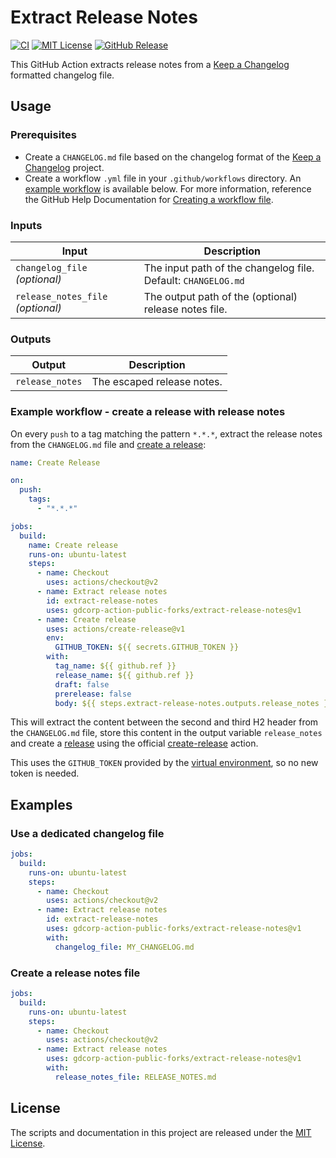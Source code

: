<!-- SPDX-License-Identifier: MIT -->
# Extract Release Notes

[![CI](https://github.com/gdcorp-action-public-forks/extract-release-notes/workflows/CI/badge.svg)](https://github.com/gdcorp-action-public-forks/extract-release-notes/actions?query=workflow%3ACI)
[![MIT License](https://img.shields.io/github/license/gdcorp-action-public-forks/extract-release-notes)](https://github.com/gdcorp-action-public-forks/extract-release-notes/blob/main/LICENSE)
[![GitHub Release](https://img.shields.io/github/v/release/gdcorp-action-public-forks/extract-release-notes?sort=semver)](https://github.com/gdcorp-action-public-forks/extract-release-notes/releases/latest)

This GitHub Action extracts release notes from a [Keep a Changelog](https://keepachangelog.com/) formatted changelog file.

## Usage

### Prerequisites

- Create a `CHANGELOG.md` file based on the changelog format of the [Keep a Changelog](https://keepachangelog.com/) project.
- Create a workflow `.yml` file in your `.github/workflows` directory. An [example workflow](#example-workflow---create-a-release-with-release-notes) is available below. For more information, reference the GitHub Help Documentation for [Creating a workflow file](https://help.github.com/en/articles/configuring-a-workflow#creating-a-workflow-file).

### Inputs

| Input                             | Description                                                     |
| --------------------------------- | --------------------------------------------------------------- |
| `changelog_file` _(optional)_     | The input path of the changelog file. Default: `CHANGELOG.md` |
| `release_notes_file` _(optional)_ | The output path of the (optional) release notes file.           |

### Outputs

| Output          | Description                |
| --------------- | -------------------------- |
| `release_notes` | The escaped release notes. |

### Example workflow - create a release with release notes

On every `push` to a tag matching the pattern `*.*.*`, extract the release notes from the `CHANGELOG.md` file and [create a release](https://github.com/actions/create-release):

```yaml
name: Create Release

on:
  push:
    tags:
      - "*.*.*"

jobs:
  build:
    name: Create release
    runs-on: ubuntu-latest
    steps:
      - name: Checkout
        uses: actions/checkout@v2
      - name: Extract release notes
        id: extract-release-notes
        uses: gdcorp-action-public-forks/extract-release-notes@v1
      - name: Create release
        uses: actions/create-release@v1
        env:
          GITHUB_TOKEN: ${{ secrets.GITHUB_TOKEN }}
        with:
          tag_name: ${{ github.ref }}
          release_name: ${{ github.ref }}
          draft: false
          prerelease: false
          body: ${{ steps.extract-release-notes.outputs.release_notes }}
```

This will extract the content between the second and third H2 header from the `CHANGELOG.md` file, store this content in the output variable `release_notes` and create a [release](https://help.github.com/en/articles/creating-releases) using the official [create-release](https://github.com/actions/create-release) action.

This uses the `GITHUB_TOKEN` provided by the [virtual environment](https://help.github.com/en/github/automating-your-workflow-with-github-actions/virtual-environments-for-github-actions#github_token-secret), so no new token is needed.

## Examples

### Use a dedicated changelog file

```yaml
jobs:
  build:
    runs-on: ubuntu-latest
    steps:
      - name: Checkout
        uses: actions/checkout@v2
      - name: Extract release notes
        id: extract-release-notes
        uses: gdcorp-action-public-forks/extract-release-notes@v1
        with:
          changelog_file: MY_CHANGELOG.md
```

### Create a release notes file

```yaml
jobs:
  build:
    runs-on: ubuntu-latest
    steps:
      - name: Checkout
        uses: actions/checkout@v2
      - name: Extract release notes
        uses: gdcorp-action-public-forks/extract-release-notes@v1
        with:
          release_notes_file: RELEASE_NOTES.md
```

## License

The scripts and documentation in this project are released under the [MIT License](LICENSE).
